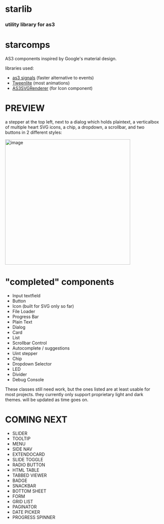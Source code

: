 # starlib
### utility library for as3

# starcomps
AS3 components inspired by Google's material design.

libraries used:
* [as3 signals](https://github.com/robertpenner/as3-signals) (faster alternative to events)
* [Tweenlite](https://github.com/greensock/GreenSock-AS3) (most animations)
* [AS3SVGRenderer](https://github.com/lucaslorentz/AS3SVGRenderer) (for Icon component)

PREVIEW
========
a stepper at the top left, next to a dialog which holds plaintext, a verticalbox of multiple heart SVG icons, a chip, a dropdown, a scrollbar, and two buttons in 2 different styles:

<img width="406" alt="image" src="https://user-images.githubusercontent.com/6477128/222831645-c7d3bc74-a080-401f-806c-6a06133223df.png">

"completed" components
=======================

* Input textfield
* Button
* Icon (built for SVG only so far)
* File Loader
* Progress Bar
* Plain Text
* Dialog
* Card
* List
* Scrollbar Control
* Autocomplete / suggestions
* Uint stepper
* Chip
* Dropdown Selector
* LED
* Divider
* Debug Console

These classes still need work, but the ones listed are at least usable for most projects.
they currently only support proprietary light and dark themes. will be updated as time goes on. 

COMING NEXT
============
* SLIDER
* TOOLTIP
* MENU
* SIDE NAV
*	EXTENDOCARD
*	SLIDE TOGGLE
*	RADIO BUTTON
*	HTML TABLE
*	TABBED VIEWER
*	BADGE
*	SNACKBAR
*	BOTTOM SHEET
*	FORM
*	GRID LIST
*	PAGINATOR
*	DATE PICKER
*	PROGRESS SPINNER


